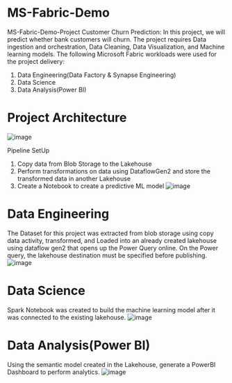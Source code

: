 # MS-Fabric-Demo
MS-Fabric-Demo-Project
Customer Churn Prediction: In this project, we will predict whether bank customers will churn. The project requires Data ingestion and orchestration, Data Cleaning, Data Visualization, and Machine learning models. The following Microsoft Fabric workloads were used for the project delivery:
1. Data Engineering(Data Factory & Synapse Engineering)
2. Data Science
3. Data Analysis(Power BI)

# Project Architecture
![image](https://github.com/user-attachments/assets/89fccec6-f312-4c21-9369-2c463fbc92e6)

Pipeline SetUp
1. Copy data from Blob Storage to the Lakehouse
2. Perform transformations on data using DataflowGen2 and store the transformed data in another Lakehouse
3. Create a Notebook to create a predictive ML model
![image](https://github.com/user-attachments/assets/8c3b39ef-330f-4169-9674-c2cea2c7c8aa)

# Data Engineering
The Dataset for this project was extracted from blob storage using copy data activity, transformed, and Loaded into an already created lakehouse using dataflow gen2 that opens up the Power Query online.
On the Power query, the lakehouse destination must be specified before publishing.
![image](https://github.com/user-attachments/assets/daf81ac2-345b-41da-8b36-a8861594013e)

# Data Science
Spark Notebook was created to build the machine learning model after it was connected to the existing lakehouse. 
![image](https://github.com/user-attachments/assets/481c3f02-cf49-4709-9c46-b0257cd9b25b)

# Data Analysis(Power BI)
Using the semantic model created in the Lakehouse, generate a PowerBI Dashboard to perform analytics.
![image](https://github.com/user-attachments/assets/9219bfb1-602b-4dac-9c56-56283d63cd1e)


